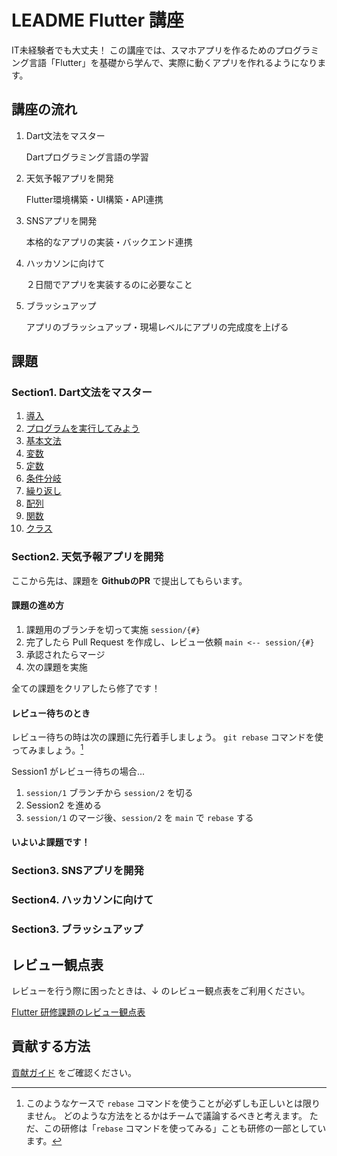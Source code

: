 # LEADME Flutter 講座

IT未経験者でも大丈夫！ 
この講座では、スマホアプリを作るためのプログラミング言語「Flutter」を基礎から学んで、実際に動くアプリを作れるようになります。


## 講座の流れ

1. Dart文法をマスター
   
   Dartプログラミング言語の学習

2. 天気予報アプリを開発
   
   Flutter環境構築・UI構築・API連携

3. SNSアプリを開発

   本格的なアプリの実装・バックエンド連携

6. ハッカソンに向けて

   ２日間でアプリを実装するのに必要なこと

7. ブラッシュアップ

   アプリのブラッシュアップ・現場レベルにアプリの完成度を上げる


## 課題

### Section1. Dart文法をマスター

1. [導入](./sections/00_top.md)
1. [プログラムを実行してみよう](./sections/section1/01_run.md)
1. [基本文法](./sections/section1/02_grammar.md)
1. [変数](./sections/section1/03_var.md)
1. [定数](./sections/section1/04_const.md)
1. [条件分岐](./sections/section1/05_if.md)
1. [繰り返し](./sections/section1/06_repeat.md)
1. [配列](./sections/section1/07_array.md)
1. [関数](./sections/section1/08_func.md)
1. [クラス](./sections/section1/09_class.md)


### Section2. 天気予報アプリを開発

ここから先は、課題を **GithubのPR** で提出してもらいます。

#### 課題の進め方

1. 課題用のブランチを切って実施
   `session/{#}`
2. 完了したら Pull Request を作成し、レビュー依頼
   `main <-- session/{#}`
3. 承認されたらマージ
4. 次の課題を実施

全ての課題をクリアしたら修了です！

#### レビュー待ちのとき

レビュー待ちの時は次の課題に先行着手しましょう。
`git rebase` コマンドを使ってみましょう。[^1]

Session1 がレビュー待ちの場合...

1. `session/1` ブランチから `session/2` を切る
2. Session2 を進める
3. `session/1` のマージ後、`session/2` を `main` で `rebase` する

[^1]: このようなケースで `rebase` コマンドを使うことが必ずしも正しいとは限りません。
どのような方法をとるかはチームで議論するべきと考えます。
ただ、この研修は「`rebase` コマンドを使ってみる」ことも研修の一部としています。

#### いよいよ課題です！






### Section3. SNSアプリを開発



### Section4. ハッカソンに向けて



### Section3. ブラッシュアップ





## レビュー観点表

レビューを行う際に困ったときは、↓ のレビュー観点表をご利用ください。

[Flutter 研修課題のレビュー観点表]

## 貢献する方法

[貢献ガイド] をご確認ください。

<!-- Links -->

[templates]: .github/templates

[Session0-Setup]: docs/sessions/setup.md

[Session1-Layout]: docs/sessions/layout.md

[Session2-API]: docs/sessions/api.md

[Session3-Lifecycle]: docs/sessions/lifecycle.md

[Session4-Mixin]: docs/sessions/mixin.md

[Session5-Error]: docs/sessions/error.md

[Session6-JSON]: docs/sessions/json.md

[Session7-Serialization]: docs/sessions/serialization.md

[Session8-StateManagement]: docs/sessions/state_management.md

[Session9-UnitTest]: docs/sessions/unit_test.md

[Session10-WidgetTest]: docs/sessions/widget_test.md

[Session11-ThreadBlock]: docs/sessions/thread_block.md

[Flutter 研修課題のレビュー観点表]: https://yumemi.notion.site/Flutter-555155c98aea49f2bc745bbaff9d6ec7

[貢献ガイド]: docs/contributing/CONTRIBUTING.md
